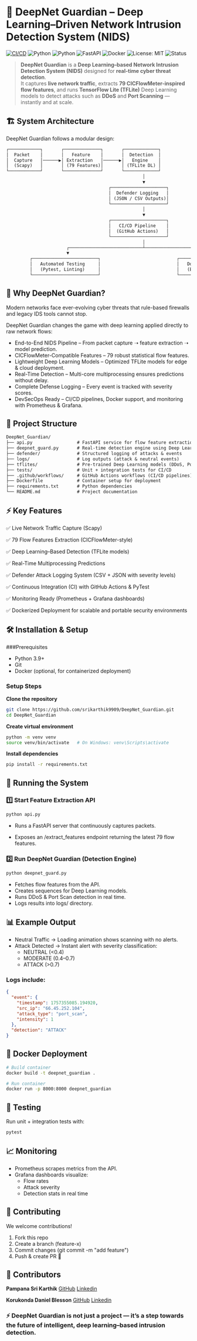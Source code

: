 # 🔐 DeepNet Guardian – Deep Learning–Driven Network Intrusion Detection System (NIDS)

[![CI/CD](https://github.com/srikarthik9909/DeepNet_Guardian/actions/workflows/CI_CD_PipeLine.yml/badge.svg)](https://github.com/srikarthik9909/DeepNet_Guardian/actions/workflows/CI_CD_PipeLine.yml)
![Python](https://img.shields.io/badge/Python-3.9%2B-blue.svg)
![Python](https://img.shields.io/badge/Python-3.9%2B-blue.svg)
![FastAPI](https://img.shields.io/badge/FastAPI-0.110+-teal.svg)
![Docker](https://img.shields.io/badge/Docker-ready-blue.svg)
![License: MIT](https://img.shields.io/badge/License-MIT-green.svg)
![Status](https://img.shields.io/badge/status-active-success.svg)

> **DeepNet Guardian** is a **Deep Learning–based Network Intrusion Detection System (NIDS)** designed for **real-time cyber threat detection**.  
It captures **live network traffic**, extracts **79 CICFlowMeter-inspired flow features**, and runs **TensorFlow Lite (TFLite)** Deep Learning models to detect attacks such as **DDoS** and **Port Scanning** — instantly and at scale.

## 🏗️ System Architecture

DeepNet Guardian follows a modular design:

```Markdown
┌────────────┐       ┌──────────────┐       ┌─────────────┐
│  Packet    │       │   Feature    │       │  Detection  │
│  Capture   │──────▶│ Extraction   │──────▶│   Engine    │
│  (Scapy)   │       │ (79 Features)│       │ (TFLite DL) │
└────────────┘       └──────────────┘       └─────────────┘
                                                    │
                                                    ▼
                                       ┌─────────────────────┐
                                       │  Defender Logging   │
                                       │ (JSON / CSV Outputs)│
                                       └─────────────────────┘
                                                    │
                                                    ▼
                                       ┌─────────────────────┐
                                       │   CI/CD Pipeline    │
                                       │  (GitHub Actions)   │
                                       └─────────────────────┘
                                                    │
                       ┌────────────────────────────┴────────────────────────────┐
                       ▼                                                         ▼
         ┌─────────────────────────┐                             ┌────────────────────────┐
         │   Automated Testing     │                             │   Dockerization        │
         │   (Pytest, Linting)     │                             │   (Build & Deployment) │
         └─────────────────────────┘                             └────────────────────────┘

```

## 🚀 Why DeepNet Guardian?

Modern networks face ever-evolving cyber threats that rule-based firewalls and legacy IDS tools cannot stop.

DeepNet Guardian changes the game with deep learning applied directly to raw network flows:

* End-to-End NIDS Pipeline – From packet capture ➝ feature extraction ➝ model prediction.
* CICFlowMeter-Compatible Features – 79 robust statistical flow features.
* Lightweight Deep Learning Models – Optimized TFLite models for edge & cloud deployment.
* Real-Time Detection – Multi-core multiprocessing ensures predictions without delay.
* Complete Defense Logging – Every event is tracked with severity scores.
* DevSecOps Ready – CI/CD pipelines, Docker support, and monitoring with Prometheus & Grafana.

## 📁 Project Structure


```Markdown
DeepNet_Guardian/
├── api.py                 # FastAPI service for flow feature extraction
├── deepnet_guard.py       # Real-time detection engine using Deep Learning (TFLite)
├── defender/              # Structured logging of attacks & events
├── logs/                  # Log outputs (attack & neutral events)
├── tflites/               # Pre-trained Deep Learning models (DDoS, PortScan)
├── tests/                 # Unit + integration tests for CI/CD
├── .github/workflows/     # GitHub Actions workflows (CI/CD pipelines)
├── Dockerfile             # Container setup for deployment
├── requirements.txt       # Python dependencies
└── README.md              # Project documentation
```

## ⚡ Key Features

✅ Live Network Traffic Capture (Scapy)

✅ 79 Flow Features Extraction (CICFlowMeter-style)

✅ Deep Learning–Based Detection (TFLite models)

✅ Real-Time Multiprocessing Predictions

✅ Defender Attack Logging System (CSV + JSON with severity levels)

✅ Continuous Integration (CI) with GitHub Actions & PyTest

✅ Monitoring Ready (Prometheus + Grafana dashboards)

✅ Dockerized Deployment for scalable and portable security environments


## 🛠️ Installation & Setup

###Prerequisites

* Python 3.9+
* Git
* Docker (optional, for containerized deployment)

### Setup Steps

**Clone the repository**

```Bash
git clone https://github.com/srikarthik9909/DeepNet_Guardian.git
cd DeepNet_Guardian
```


**Create virtual environment**

```Bash
python -m venv venv
source venv/bin/activate   # On Windows: venv\Scripts\activate
```

**Install dependencies**

```Bash
pip install -r requirements.txt
```

## 🚦 Running the System

### 1️⃣ Start Feature Extraction API

```Bash
python api.py
```

* Runs a FastAPI server that continuously captures packets.

* Exposes an /extract_features endpoint returning the latest 79 flow features.

### 2️⃣ Run DeepNet Guardian (Detection Engine)

```Bash
python deepnet_guard.py
```

* Fetches flow features from the API.
* Creates sequences for Deep Learning models.
* Runs DDoS & Port Scan detection in real time.
* Logs results into logs/ directory.

## 📊 Example Output

* Neutral Traffic → Loading animation shows scanning with no alerts.
* Attack Detected → Instant alert with severity classification:
  * NEUTRAL (<0.4)
  * MODERATE (0.4–0.7)
  * ATTACK (>0.7)

### Logs include:

```Json
{
  "event": {
    "timestamp": 1757355085.194920,
    "src_ip": "66.45.252.104",
    "attack_type": "port_scan",
    "intensity": 1
  },
  "detection": "ATTACK"
}
```
## 🐳 Docker Deployment

```Bash
# Build container
docker build -t deepnet_guardian .

# Run container
docker run -p 8000:8000 deepnet_guardian
```

## 🧪 Testing

Run unit + integration tests with:

```Bash
pytest
```

## 📈 Monitoring

* Prometheus scrapes metrics from the API.
* Grafana dashboards visualize:
  * Flow rates
  * Attack severity
  * Detection stats in real time
 
## 🤝 Contributing

We welcome contributions!

1. Fork this repo
2. Create a branch (feature-x)
3. Commit changes (git commit -m "add feature")
4. Push & create PR 🚀

## 👤 Contributors

**Pampana Sri Karthik**  [GitHub](https://github.com/srikarthik9909) [Linkedin](https://www.linkedin.com/in/srikarthikpampana/)

**Korukonda Daniel Blesson** [GitHub](https://github.com/DanielBlesson) [Linkedin](https://www.linkedin.com/in/daniel-blesson-korukonda-0ba6a8246/)

### ⚡ DeepNet Guardian is not just a project — it’s a step towards the future of intelligent, deep learning–based intrusion detection.

